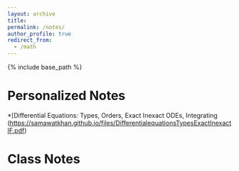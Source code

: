 ```yaml
---
layout: archive
title:
permalink: /notes/
author_profile: true
redirect_from:
  - /math
---
```

{% include base_path %}

Personalized Notes
======
*[Differential Equations: Types, Orders, Exact Inexact ODEs, Integrating  (https://samawatkhan.github.io/files/DifferentialequationsTypesExactInexactIF.pdf)


Class Notes
======
